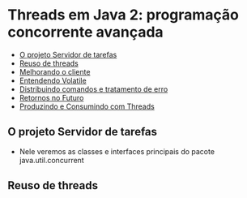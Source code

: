 # Threads em Java 2: programação concorrente avançada

- [O projeto Servidor de tarefas](#anc1)
- [Reuso de threads](#anc2)
- [Melhorando o cliente](#anc3)
- [Entendendo Volatile](#anc4)
- [Distribuindo comandos e tratamento de erro](#anc5)
- [Retornos no Futuro](#anc6)
- [Produzindo e Consumindo com Threads](#anc7)



## O projeto Servidor de tarefas

<a name="anc1"></a>

- Nele veremos as classes e interfaces principais do pacote java.util.concurrent



## Reuso de threads

<a name="anc2"></a>
